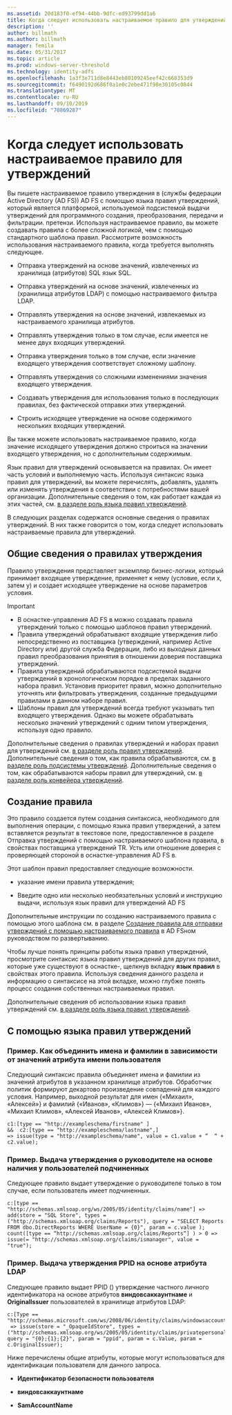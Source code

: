 ```yaml
---
ms.assetid: 20d183f0-ef94-44bb-9dfc-ed93799dd1a6
title: Когда следует использовать настраиваемое правило для утверждений
description: ''
author: billmath
ms.author: billmath
manager: femila
ms.date: 05/31/2017
ms.topic: article
ms.prod: windows-server-threshold
ms.technology: identity-adfs
ms.openlocfilehash: 1a3f3e711d8e8443eb80109245eef42c668353d9
ms.sourcegitcommit: f6490192d686f0a1e0c2ebe471f98e30105c0844
ms.translationtype: MT
ms.contentlocale: ru-RU
ms.lasthandoff: 09/10/2019
ms.locfileid: "70869287"
---
```

# <a name="when-to-use-a-custom-claim-rule"></a>Когда следует использовать настраиваемое правило для утверждений
Вы пишете настраиваемое правило утверждения в \(службы федерации Active Directory (AD FS)\) AD FS с помощью языка правил утверждений, который является платформой, используемой подсистемой выдачи утверждений для программного создания, преобразования, передачи и фильтрации. претензи. Используя настраиваемое правило, вы можете создавать правила с более сложной логикой, чем с помощью стандартного шаблона правил. Рассмотрите возможность использования настраиваемого правила, когда требуется выполнять следующее.  
  
-   Отправка утверждений на основе значений, извлеченных из хранилища \(атрибутов\) SQL язык SQL.  
  
-   Отправка утверждений на основе значений, извлеченных из \(хранилища атрибутов LDAP\) с помощью настраиваемого фильтра LDAP.  
  
-   Отправлять утверждения на основе значений, извлекаемых из настраиваемого хранилища атрибутов.  
  
-   Отправлять утверждения только в том случае, если имеется не менее двух входящих утверждений.  
  
-   Отправка утверждения только в том случае, если значение входящего утверждения соответствует сложному шаблону.  
  
-   Отправлять утверждения со сложными изменениями значения входящего утверждения.  
  
-   Создавать утверждения для использования только в последующих правилах, без фактической отправки этих утверждений.  
  
-   Строить исходящее утверждение на основе содержимого нескольких входящих утверждений.  
  
Вы также можете использовать настраиваемое правило, когда значение исходящего утверждения должно строиться на значении входящего утверждения, но с дополнительным содержимым.  
  
Язык правил для утверждений основывается на правилах. Он имеет часть условий и выполняемую часть. Используя синтаксис языка правил для утверждений, вы можете перечислять, добавлять, удалять или изменять утверждения в соответствии с потребностями вашей организации. Дополнительные сведения о том, как работает каждая из этих частей, см. [в разделе роль языка правил утверждений](The-Role-of-the-Claim-Rule-Language.md).  
  
В следующих разделах содержатся основные сведения о правилах утверждений. В них также говорится о том, когда следует использовать настраиваемые правила для утверждений.  
  
## <a name="about-claim-rules"></a>Общие сведения о правилах утверждения  
Правило утверждения представляет экземпляр бизнес-логики, который принимает входящее утверждение, применяет к нему \(условие, если x, затем y\) и создает исходящее утверждение на основе параметров условия.  
  
> [!IMPORTANT]  
> -   В оснастке\-управления AD FS в можно создавать правила утверждений только с помощью шаблонов правил утверждений.  
> -   Правила утверждений обрабатывают входящие утверждения либо непосредственно из поставщика \(утверждений, например Active Directory или\) другой служба Федерации, либо из выходных данных правил преобразования принятия в отношении доверия поставщика утверждений.  
> -   Правила утверждений обрабатываются подсистемой выдачи утверждений в хронологическом порядке в пределах заданного набора правил. Установив приоритет правил, можно дополнительно уточнять или фильтровать утверждения, созданные предыдущими правилами в данном наборе правил.  
> -   Шаблоны правил для утверждений всегда требуют указывать тип входящего утверждения. Однако вы можете обрабатывать несколько значений утверждений с одним типом утверждения, используя одно правило.  
  
Дополнительные сведения о правилах утверждений и наборах правил для утверждений см. [в разделе роль правил утверждений](The-Role-of-Claim-Rules.md). Дополнительные сведения о том, как правила обрабатываются, см. [в разделе роль подсистемы утверждений](The-Role-of-the-Claims-Engine.md). Дополнительные сведения о том, как обрабатываются наборы правил для утверждений, см. [в разделе роль конвейера утверждений](The-Role-of-the-Claims-Pipeline.md).  
  
## <a name="how-to-create-this-rule"></a>Создание правила  
Это правило создается путем создания синтаксиса, необходимого для выполнения операции, с помощью языка правил утверждений, а затем вставляется результат в текстовое поле, предоставленное в разделе Отправка утверждений с помощью настраиваемого шаблона правила, в свойствах поставщика утверждений TR. Усть или отношение доверия с проверяющей стороной в оснастке\-управления AD FS в.  
  
Этот шаблон правил предоставляет следующие возможности.  
  
-   указание имени правила утверждения;  
  
-   Введите одно или несколько необязательных условий и инструкцию выдачи, используя язык правил для утверждений AD FS  
  
Дополнительные инструкции по созданию настраиваемого правила с помощью этого шаблона см. в разделе [Создание правила для отправки утверждений с помощью настраиваемого правила](https://technet.microsoft.com/library/dd807049.aspx) в AD FSном руководством по развертыванию.  
  
Чтобы лучше понять принципы работы языка правил утверждений, просмотрите синтаксис языка правил утверждений для других правил, которые уже существуют в оснастке\-, щелкнув вкладку **язык правил** в свойствах этого правила. Используя сведения данного раздела и информацию о синтаксисе на этой вкладке, можно глубже понять процесс создания собственных настраиваемых правил.  
  
Дополнительные сведения об использовании языка правил утверждений см. [в разделе роль языка правил утверждений](The-Role-of-the-Claim-Rule-Language.md).  
  
## <a name="using-the-claim-rule-language"></a>С помощью языка правил утверждений  
  
### <a name="example-how-to-combine-first-and-last-names-based-on-a-users-name-attribute-values"></a>Пример. Как объединить имена и фамилии в зависимости от значений атрибута имени пользователя  
Следующий синтаксис правила объединяет имена и фамилии из значений атрибутов в указанном хранилище атрибутов. Обработчик политик формируют декартово произведение совпадений для каждого условия. Например, выходной результат для имен {«Михаил», «Алексей»} и фамилий {«Иванов», «Климов»} — {«Михаил Иванов», «Михаил Климов», «Алексей Иванов», «Алексей Климов»}.  
  
```  
c1:[type == "http://exampleschema/firstname" ]  
&&  c2:[type == "http://exampleschema/lastname",]   
=> issue(type = "http://exampleschema/name", value = c1.value + “  “ + c2.value);  
```  
  
### <a name="example-how-to-issue-a-manager-claim-based-on-whether-users-have-direct-reports"></a>Пример. Выдача утверждения о руководителе на основе наличия у пользователей подчиненных  
Следующее правило выдает утверждение о руководителе только в том случае, если пользователь имеет подчиненных.  
  
```  
c:[type == "http://schemas.xmlsoap.org/ws/2005/05/identity/claims/name"] => add(store = "SQL Store", types = ("http://schemas.xmlsoap.org/claims/Reports"), query = "SELECT Reports FROM dbo.DirectReports WHERE UserName = {0}", param = c.value );  
count([type == “http://schemas.xmlsoap.org/claims/Reports“] ) > 0 => issue(= "http://schemas.xmlsoap.org/claims/ismanager", value = "true");  
```  
  
### <a name="example-how-to-issue-a-ppid-claim-based-on-an-ldap-attribute"></a>Пример. Выдача утверждения PPID на основе атрибута LDAP  
Следующее правило выдает PPID \(\) утверждение частного личного идентификатора на основе атрибутов **виндовсаккаунтнаме** и **OriginalIssuer** пользователей в хранилище атрибутов LDAP:  
  
```  
c:[Type == "http://schemas.microsoft.com/ws/2008/06/identity/claims/windowsaccountname"]  
 => issue(store = "_OpaqueIdStore", types = ("http://schemas.xmlsoap.org/ws/2005/05/identity/claims/privatepersonalidentifier"), query = "{0};{1};{2}", param = "ppid", param = c.Value, param = c.OriginalIssuer);  
```  
  
Ниже перечислены общие атрибуты, которые могут использоваться для идентификации пользователя для данного запроса.  
  
-   **Идентификатор безопасности пользователя**  
  
-   **виндовсаккаунтнаме**  
  
-   **SamAccountName**  
  

